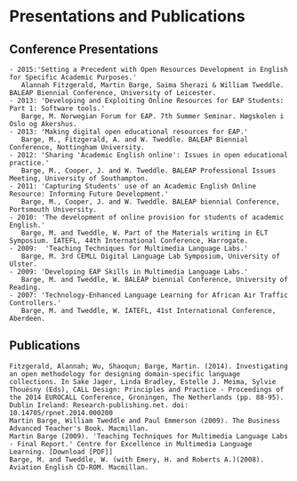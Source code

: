 # Presentations and Publications

## Conference Presentations

    - 2015:'Setting a Precedent with Open Resources Development in English for Specific Academic Purposes.'
       Alannah Fitzgerald, Martin Barge, Saima Sherazi & William Tweddle. BALEAP Biennial Conference, University of Leicester.
    - 2013: 'Developing and Exploiting Online Resources for EAP Students: Part 1: Software tools.'
       Barge, M. Norwegian Forum for EAP. 7th Summer Seminar. Høgskolen i Oslo og Akershus.
    - 2013: 'Making digital open educational resources for EAP.'
       Barge, M., Fitzgerald, A. and W. Tweddle. BALEAP Biennial Conference, Nottingham University.
    - 2012: 'Sharing 'Academic English online': Issues in open educational practice.'
       Barge, M., Cooper, J. and W. Tweddle. BALEAP Professional Issues Meeting, University of Southampton.
    - 2011: 'Capturing Students' use of an Academic English Online Resource: Informing Future Development.'
       Barge, M., Cooper, J. and W. Tweddle. BALEAP biennial Conference, Portsmouth University.
    - 2010: 'The development of online provision for students of academic English.'
       Barge, M. and Tweddle, W. Part of the Materials writing in ELT Symposium. IATEFL, 44th International Conference, Harrogate.
    - 2009:  'Teaching Techniques for Multimedia Language Labs.'
       Barge, M. 3rd CEMLL Digital Language Lab Symposium, University of Ulster.
    - 2009: 'Developing EAP Skills in Multimedia Language Labs.'
       Barge, M. and Tweddle, W. BALEAP biennial Conference, University of Reading.
    - 2007: 'Technology-Enhanced Language Learning for African Air Traffic Controllers.'
       Barge, M. and Tweddle, W. IATEFL, 41st International Conference, Aberdeen.

## Publications

    Fitzgerald, Alannah; Wu, Shaoqun; Barge, Martin. (2014). Investigating an open methodology for designing domain-specific language collections. In Sake Jager, Linda Bradley, Estelle J. Meima, Sylvie Thouësny (Eds), CALL Design: Principles and Practice - Proceedings of the 2014 EUROCALL Conference, Groningen, The Netherlands (pp. 88-95). Dublin Ireland: Research-publishing.net. doi: 10.14705/rpnet.2014.000200
    Martin Barge, William Tweddle and Paul Emmerson (2009). The Business Advanced Teacher's Book. Macmillan.
    Martin Barge (2009). 'Teaching Techniques for Multimedia Language Labs - Final Report.' Centre for Excellence in Multimedia Language Learning. [Download [PDF]]
    Barge, M. and Tweddle, W. (with Emery, H. and Roberts A.)(2008). Aviation English CD-ROM. Macmillan.
